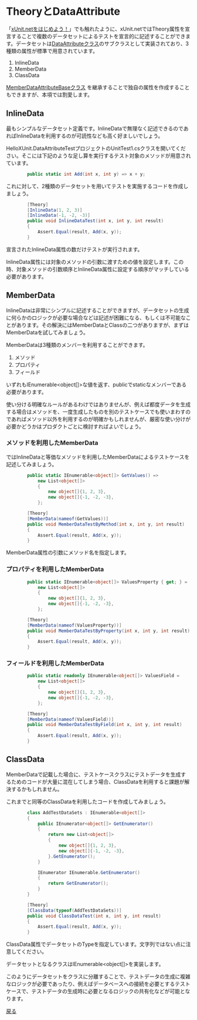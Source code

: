 # TheoryとDataAttribute

「[xUnit.netをはじめよう！](Textbook/Getting-Started.md)」でも触れたように、xUnit.netではTheory属性を宣言することで複数のデータセットによるテストを宣言的に記述することができます。データセットは[DataAttributeクラス](https://nuitsjp.github.io/xUnit-and-Moq-Hands-on/class_xunit_1_1_sdk_1_1_data_attribute.html)のサブクラスとして実装されており、3種類の属性が標準で用意されています。

1. InlineData
2. MemberData
3. ClassData

[MemberDataAttributeBaseクラス](https://nuitsjp.github.io/xUnit-and-Moq-Hands-on/class_xunit_1_1_member_data_attribute_base.html) を継承することで独自の属性を作成することもできますが、本項では割愛します。

## InlineData

最もシンプルなデータセット定義です。InlineDataで無理なく記述できるのであればInlineDataを利用するのが可読性なども高く好ましいでしょう。

HelloXUnit.DataAttributeTestプロジェクトのUnitTest1.csクラスを開いてください。そこには下記のような足し算を実行するテスト対象のメソッドが用意されています。

```cs
        public static int Add(int x, int y) => x + y;
```

これに対して、2種類のデータセットを用いてテストを実施するコードを作成しましょう。

```cs
        [Theory]
        [InlineData(1, 2, 3)]
        [InlineData(-1, -2, -3)]
        public void InlineDataTest(int x, int y, int result)
        {
            Assert.Equal(result, Add(x, y));
        }
```

宣言されたInlineData属性の数だけテストが実行されます。

InlineData属性には対象のメソッドの引数に渡すための値を設定します。この時、対象メソッドの引数順序とInlineData属性に設定する順序がマッチしている必要があります。

## MemberData

InlineDataは非常にシンプルに記述することができますが、データセットの生成に何らかのロジックが必要な場合などは記述が困難になる、もしくは不可能なことがあります。その解決にはMemberDataとClassの二つがありますが、まずはMemberDataを試してみましょう。

MemberDataは3種類のメンバーを利用することができます。

1. メソッド
2. プロパティ
3. フィールド

いずれもIEnumerable<object[]>な値を返す、publicでstaticなメンバーである必要があります。


使い分ける明確なルールがあるわけではありませんが、例えば都度データを生成する場合はメソッドを、一度生成したものを別のテストケースでも使いまわすのであればメソッド以外を利用するのが明確かもしれませんが、厳密な使い分けが必要かどうかはプロダクトごとに検討すればよいでしょう。

### メソッドを利用したMemberData

ではInlineDataと等価なメソッドを利用したMemberDataによるテストケースを記述してみましょう。

```cs
        public static IEnumerable<object[]> GetValues() =>
            new List<object[]>
            {
                new object[]{1, 2, 3},
                new object[]{-1, -2, -3},
            };

        [Theory]
        [MemberData(nameof(GetValues))]
        public void MemberDataTestByMethod(int x, int y, int result)
        {
            Assert.Equal(result, Add(x, y));
        }
```

MemberData属性の引数にメソッド名を指定します。

### プロパティを利用したMemberData

```cs
        public static IEnumerable<object[]> ValuesProperty { get; } =
            new List<object[]>
            {
                new object[]{1, 2, 3},
                new object[]{-1, -2, -3},
            };

        [Theory]
        [MemberData(nameof(ValuesProperty))]
        public void MemberDataTestByProperty(int x, int y, int result)
        {
            Assert.Equal(result, Add(x, y));
        }
```

### フィールドを利用したMemberData

```cs
        public static readonly IEnumerable<object[]> ValuesField =
            new List<object[]>
            {
                new object[]{1, 2, 3},
                new object[]{-1, -2, -3},
            };

        [Theory]
        [MemberData(nameof(ValuesField))]
        public void MemberDataTestByField(int x, int y, int result)
        {
            Assert.Equal(result, Add(x, y));
        }
```

## ClassData

MemberDataで記載した場合に、テストケースクラスにテストデータを生成するためのコードが大量に混在してしまう場合、ClassDataを利用すると課題が解決するかもしれません。

これまでと同等のClassDataを利用したコードを作成してみましょう。

```cs
        class AddTestDataSets : IEnumerable<object[]>
        {
            public IEnumerator<object[]> GetEnumerator()
            {
                return new List<object[]>
                {
                    new object[]{1, 2, 3},
                    new object[]{-1, -2, -3},
                }.GetEnumerator();
            }

            IEnumerator IEnumerable.GetEnumerator()
            {
                return GetEnumerator();
            }
        }

        [Theory]
        [ClassData(typeof(AddTestDataSets))]
        public void ClassDataTest(int x, int y, int result)
        {
            Assert.Equal(result, Add(x, y));
        }
```

ClassData属性でデータセットのTypeを指定しています。文字列ではない点に注意してください。

データセットとなるクラスはIEnumerable&lt;object[]>を実装します。

このようにデータセットをクラスに分離することで、テストデータの生成に複雑なロジックが必要であったり、例えばデータベースへの接続を必要とするテストケースで、テストデータの生成時に必要となるロジックの共有化などが可能となります。

[戻る](../README.md)






